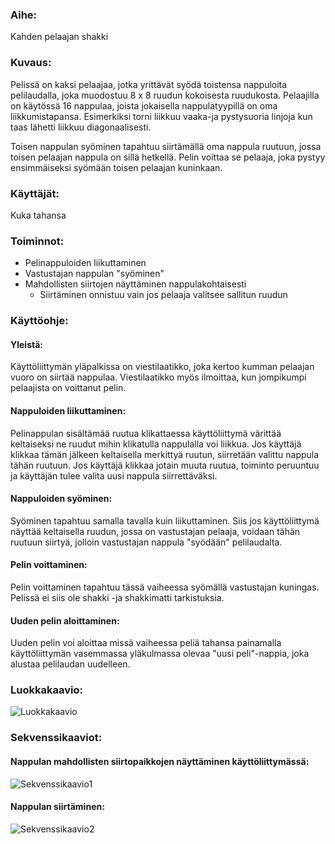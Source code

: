 ### Aihe:
Kahden pelaajan shakki

### Kuvaus:
Pelissä on kaksi pelaajaa, jotka yrittävät syödä toistensa nappuloita pelilaudalla, joka muodostuu 8 x 8 ruudun kokoisesta ruudukosta. Pelaajilla on käytössä 16 nappulaa, joista jokaisella nappulatyypillä on oma liikkumistapansa. Esimerkiksi torni liikkuu vaaka-ja pystysuoria linjoja kun taas lähetti liikkuu diagonaalisesti.

Toisen nappulan syöminen tapahtuu siirtämällä oma nappula ruutuun, jossa toisen pelaajan nappula on sillä hetkellä.
Pelin voittaa se pelaaja, joka pystyy ensimmäiseksi syömään toisen pelaajan kuninkaan.

### Käyttäjät:
Kuka tahansa

### Toiminnot:
- Pelinappuloiden liikuttaminen
- Vastustajan nappulan "syöminen"
- Mahdollisten siirtojen näyttäminen nappulakohtaisesti
	* Siirtäminen onnistuu vain jos pelaaja valitsee sallitun ruudun

### Käyttöohje:

#### Yleistä:
Käyttöliittymän yläpalkissa on viestilaatikko, joka kertoo kumman pelaajan vuoro on siirtää nappulaa. Viestilaatikko myös ilmoittaa, kun jompikumpi pelaajista on voittanut pelin.

#### Nappuloiden liikuttaminen:
Pelinappulan sisältämää ruutua klikattaessa käyttöliittymä värittää keltaiseksi ne ruudut mihin klikatulla nappulalla voi liikkua. Jos käyttäjä klikkaa tämän jälkeen keltaisella merkittyä ruutun, siirretään valittu nappula tähän ruutuun. Jos käyttäjä klikkaa jotain muuta ruutua, toiminto peruuntuu ja käyttäjän tulee valita uusi nappula siirrettäväksi.

#### Nappuloiden syöminen:
Syöminen tapahtuu samalla tavalla kuin liikuttaminen. Siis jos käyttöliittymä näyttää keltaisella ruudun, jossa on vastustajan pelaaja, voidaan tähän ruutuun siirtyä, jolloin vastustajan nappula "syödään" pelilaudalta.

#### Pelin voittaminen:
Pelin voittaminen tapahtuu tässä vaiheessa syömällä vastustajan kuningas. Pelissä ei siis ole shakki -ja shakkimatti tarkistuksia.

#### Uuden pelin aloittaminen:
Uuden pelin voi aloittaa missä vaiheessa peliä tahansa painamalla käyttöliittymän vasemmassa yläkulmassa olevaa "uusi peli"-nappia, joka alustaa pelilaudan uudelleen.

### Luokkakaavio:

![Luokkakaavio](https://raw.githubusercontent.com/sambo1111/shakki/master/dokumentointi/luokkakaavio_uusi.png)

### Sekvenssikaaviot:

#### Nappulan mahdollisten siirtopaikkojen näyttäminen käyttöliittymässä:

![Sekvenssikaavio1](https://raw.githubusercontent.com/sambo1111/shakki/master/dokumentointi/sekvenssikaavio1.png)

#### Nappulan siirtäminen:

![Sekvenssikaavio2](https://raw.githubusercontent.com/sambo1111/shakki/master/dokumentointi/sekvenssikaavio2.png)

